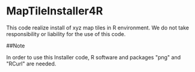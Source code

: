 # MapTileInstaller4R
This code realize install of xyz map tiles in R environment.
We do not take responsibility or liability for the use of this code.

##Note

In order to use this Installer code, R software and packages "png" and "RCurl" are needed.


